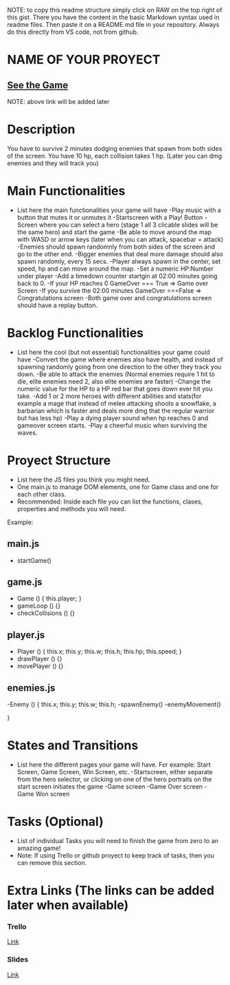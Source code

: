 NOTE: to copy this readme structure simply click on RAW on the top right of this gist. There you have the content in the basic Markdown syntax used in readme files. Then paste it on a README.md file in your repository. Always do this directly from VS code, not from github.

# NAME OF YOUR PROYECT


## [See the Game](www.your-url-here.com)
NOTE: above link will be added later

# Description

You have to survive 2 minutes dodging enemies that spawn from both sides of the screen. You have 10 hp, each collision takes 1 hp. (Later you can dmg enemies and they will track you)

# Main Functionalities

- List here the main functionalities your game will have
-Play music with a button that mutes it or unmutes it
-Startscreen with a Play! Button
-Screen where you can select a hero (stage 1 all 3 clicable slides will be the same hero) and start the game
-Be able to move around the map with WASD or arrow keys (later when you can attack, spacebar = attack)
-Enemies should spawn randomnly from both sides of the screen and go to the other end. 
-Bigger enemies that deal more damage should also spawn randomly, every 15 secs.
-Player always spawn in the center, set speed, hp and can move around the map.
-Set a numeric HP:Number under player
-Add a timedown counter startgin at 02:00 minutes going back to 0.
-If your HP reaches 0 GameOver === True => Game over Screen
-If you survive the 02:00 minutes GameOver ===False => Congratulations screen
-Both game over and congratulations screen should have a replay button.


# Backlog Functionalities

- List here the cool (but not essential) functionalities your game could have
-Convert the game where enemies also have health, and instead of spawning randomly going from one direction to the other they track you down.
-Be able to attack the enemies (Normal enemies require 1 hit to die, elite enemies need 2, also elite enemies are faster)
-Change the numeric value for the HP to a HP red bar that goes down ever hit you take.
-Add 1 or 2 more heroes with different abilities and stats(for example a mage that instead of melee attacking shoots a snowflake, a barbarian which is faster and deals more dmg that the regular warrior but has less hp)
-Play a dying player sound when hp reaches 0 and gameover screen starts.
-Play a cheerful music when surviving the waves.

# Proyect Structure

- List here the JS files you think you might need. 
- One main.js to manage DOM elements, one for Game class and one for each other class.
- Recommended: Inside each file you can list the functions, clases, properties and methods you will need.

Example:

## main.js

- startGame()

## game.js

- Game () {
    this.player;
}
- gameLoop () {}
- checkCollisions () {}

## player.js 

- Player () {
    this.x;
    this.y;
    this.w;
    this.h;
    this.hp;
    this.speed;
}
- drawPlayer () {}
- movePlayer () {}

## enemies.js
-Enemy () {
    this.x;
    this.y;
    this.w;
    this.h;
-spawnEnemy()
-enemyMovement()

}

# States and Transitions

- List here the different pages your game will have. For example: Start Screen, Game Screen, Win Screen, etc.
-Startscreen, either separate from the hero selector, or clicking on one of the hero portraits on the start screen initiates the game
-Game screen
-Game Over screen
-Game Won screen

# Tasks (Optional)

- List of individual Tasks you will need to finish the game from zero to an amazing game!
- Note: If using Trello or github proyect to keep track of tasks, then you can remove this section.

# Extra Links (The links can be added later when available)

### Trello
[Link](https://trello.com/w/ironchampionproject/home)

### Slides
[Link](www.your-url-here.com)